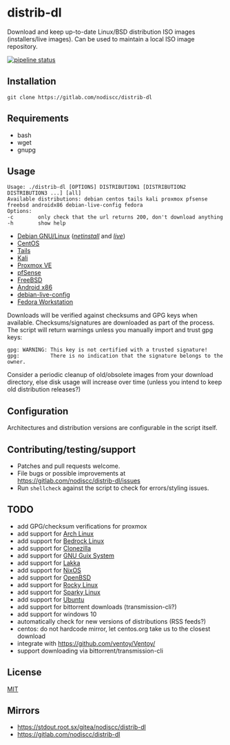 # distrib-dl

Download and keep up-to-date Linux/BSD distribution ISO images (installers/live images). Can be used to maintain a local ISO image repository.

[![pipeline status](https://gitlab.com/nodiscc/distrib-dl/badges/master/pipeline.svg)](https://gitlab.com/nodiscc/distrib-dl/commits/master)

## Installation

`git clone https://gitlab.com/nodiscc/distrib-dl`

## Requirements

 * bash
 * wget
 * gnupg

## Usage

```
Usage: ./distrib-dl [OPTIONS] DISTRIBUTION1 [DISTRIBUTION2 DISTRIBUTION3 ...] [all]
Available distributions: debian centos tails kali proxmox pfsense freebsd androidx86 debian-live-config fedora
Options:
-c        only check that the url returns 200, don't download anything
-h        show help
```

* [Debian GNU/Linux](https://www.debian.org/) (_[netinstall](https://www.debian.org/distrib/netinst)_ and _[live](https://www.debian.org/CD/live/)_)
* [CentOS](https://www.centos.org/)
* [Tails](https://tails.boum.org/)
* [Kali](https://www.kali.org/)
* [Proxmox VE](https://pve.proxmox.com/wiki/Main_Page)
* [pfSense](https://www.pfsense.org/download/)
* [FreeBSD](https://www.freebsd.org/)
* [Android x86](https://www.android-x86.org/)
* [debian-live-config](https://debian-live-config.readthedocs.io/)
* [Fedora Workstation](https://getfedora.org/en/workstation/)

Downloads will be verified against checksums and GPG keys when available. Checksums/signatures are downloaded as part of the process. The script will return warnings unless you manually import and trust gpg keys:

```
gpg: WARNING: This key is not certified with a trusted signature!
gpg:          There is no indication that the signature belongs to the owner.
```

Consider a periodic cleanup of old/obsolete images from your download directory, else disk usage will increase over time (unless you intend to keep old distribution releases?)


## Configuration

Architectures and distribution versions are configurable in the script itself.

## Contributing/testing/support

 * Patches and pull requests welcome.
 * File bugs or possible improvements at https://gitlab.com/nodiscc/distrib-dl/issues
 * Run `shellcheck` against the script to check for errors/styling issues.

## TODO

* add GPG/checksum verifications for proxmox
* add support for [Arch Linux](https://en.wikipedia.org/wiki/Arch_Linux)
* add support for [Bedrock Linux](https://bedrocklinux.org/)
* add support for [Clonezilla](https://en.wikipedia.org/wiki/Clonezilla)
* add support for [GNU Guix System](https://en.wikipedia.org/wiki/GNU_Guix_System)
* add support for [Lakka](https://www.lakka.tv/)
* add support for [NixOS](https://en.wikipedia.org/wiki/NixOS)
* add support for [OpenBSD](https://en.wikipedia.org/wiki/OpenBSD)
* add support for [Rocky Linux](https://en.wikipedia.org/wiki/Rocky_Linux)
* add support for [Sparky Linux](https://en.wikipedia.org/wiki/SparkyLinux)
* add support for [Ubuntu](https://en.wikipedia.org/wiki/Ubuntu)
* add support for bittorrent downloads (transmission-cli?)
* add support for windows 10
* automatically check for new versions of distributions (RSS feeds?)
* centos: do not hardcode mirror, let centos.org take us to the closest download
* integrate with https://github.com/ventoy/Ventoy/
* support downloading via bittorrent/transmission-cli

## License

[MIT](https://opensource.org/licenses/MIT)

## Mirrors

- https://stdout.root.sx/gitea/nodiscc/distrib-dl
- https://gitlab.com/nodiscc/distrib-dl
